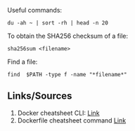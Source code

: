 Useful commands:

```
du -ah ~ | sort -rh | head -n 20
```
To obtain the SHA256 checksum of a file:
```
sha256sum <filename>
```
Find a file:
```
find  $PATH -type f -name "*filename*"
```
## Links/Sources

1. Docker cheatsheet CLI: [Link](https://docs.docker.com/get-started/docker_cheatsheet.pdf)
2. Dockerfile cheatsheet command [Link](https://kapeli.com/cheat_sheets/Dockerfile.docset/Contents/Resources/Documents/index)
